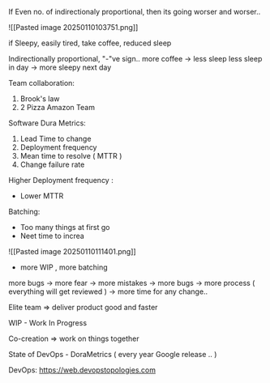 


If Even no. of indirectionaly proportional, then its going worser and worser.. 

![[Pasted image 20250110103751.png]]


if Sleepy, easily tired, take coffee, reduced sleep

Indirectionally proportional, "-"ve sign..
more coffee -> less sleep
less sleep in day -> more sleepy next day


Team collaboration:
1) Brook's law
2) 2 Pizza Amazon Team


Software 
Dura Metrics:
1)  Lead Time to change
2) Deployment frequency
3) Mean time to resolve ( MTTR )
4) Change failure rate

Higher Deployment frequency : 
 * Lower MTTR




Batching:
* Too many things at first go
* Neet time to increa


![[Pasted image 20250110111401.png]]


* more WIP , more batching




more bugs -> more fear -> more mistakes -> more bugs -> more process ( everything will get reviewed ) -> more time for any change.. 


Elite team => deliver product good and faster 

WIP - Work In Progress

Co-creation => work on things together





State of DevOps - DoraMetrics ( every year Google release .. )

DevOps: https://web.devopstopologies.com






























































